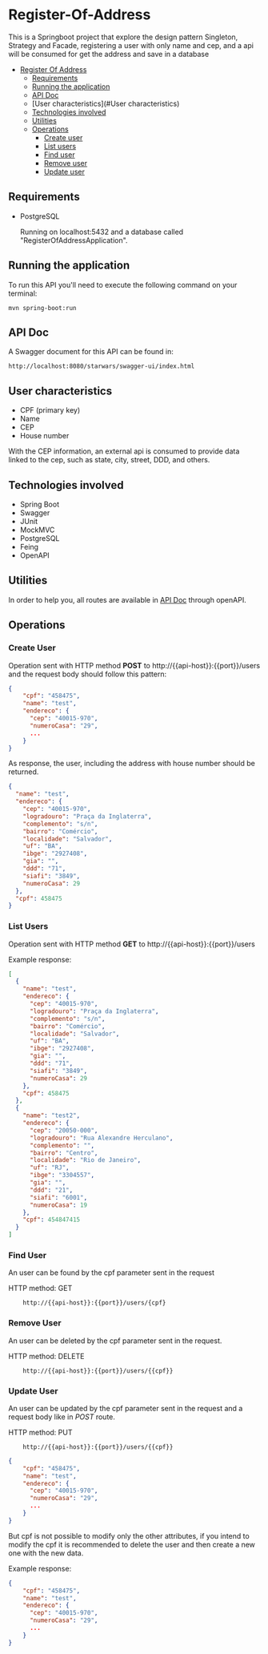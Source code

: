 # Register-Of-Address

This is a Springboot project that explore the design pattern Singleton, Strategy and Facade, registering a user with
only name and cep, and a api will be consumed for get the address and save in a database

- [Register Of Address](#Register-Of-Address)
  - [Requirements](#requirements)
  - [Running the application](#running-the-application)
  - [API Doc](#api-doc)
  - [User characteristics](#User characteristics)
  - [Technologies involved](#technologies-involved)
  - [Utilities](#utilities)
  - [Operations](#operations)
    - [Create user](#create-user)
    - [List users](#list-users)
    - [Find user](#find-user)
    - [Remove user](#remove-user)
    - [Update user](#update-user)

## Requirements

- PostgreSQL

  Running on localhost:5432 and a database called "RegisterOfAddressApplication".

## Running the application

To run this API you'll need to execute the following command on your terminal:

    mvn spring-boot:run

## API Doc

A Swagger document for this API can be found in:

    http://localhost:8080/starwars/swagger-ui/index.html

## User characteristics

- CPF (primary key)
- Name
- CEP
- House number

With the CEP information, an external api is consumed to provide data linked to the cep, such as state, city, street, DDD, and others.

## Technologies involved

- Spring Boot
- Swagger
- JUnit
- MockMVC
- PostgreSQL
- Feing
- OpenAPI

## Utilities

In order to help you, all routes are available in [API Doc](#api-doc) through openAPI.

## Operations

### Create User

Operation sent with HTTP method **POST** to http://{{api-host}}:{{port}}/users and the request body should follow this pattern:

```json
{
    "cpf": "458475",
    "name": "test",
    "endereco": {
      "cep": "40015-970",
      "numeroCasa": "29",
      ...
    }
}
```

As response, the user, including the address with house number should be returned.

```json
{
  "name": "test",
  "endereco": {
    "cep": "40015-970",
    "logradouro": "Praça da Inglaterra",
    "complemento": "s/n",
    "bairro": "Comércio",
    "localidade": "Salvador",
    "uf": "BA",
    "ibge": "2927408",
    "gia": "",
    "ddd": "71",
    "siafi": "3849",
    "numeroCasa": 29
  },
  "cpf": 458475
}
```
### List Users
Operation sent with HTTP method **GET** to http://{{api-host}}:{{port}}/users 

Example response:

```json
[
  {
    "name": "test",
    "endereco": {
      "cep": "40015-970",
      "logradouro": "Praça da Inglaterra",
      "complemento": "s/n",
      "bairro": "Comércio",
      "localidade": "Salvador",
      "uf": "BA",
      "ibge": "2927408",
      "gia": "",
      "ddd": "71",
      "siafi": "3849",
      "numeroCasa": 29
    },
    "cpf": 458475
  },
  {
    "name": "test2",
    "endereco": {
      "cep": "20050-000",
      "logradouro": "Rua Alexandre Herculano",
      "complemento": "",
      "bairro": "Centro",
      "localidade": "Rio de Janeiro",
      "uf": "RJ",
      "ibge": "3304557",
      "gia": "",
      "ddd": "21",
      "siafi": "6001",
      "numeroCasa": 19
    },
    "cpf": 454847415
  }
]
```

### Find User

An user can be found by the cpf parameter sent in the request

HTTP method: GET

        http://{{api-host}}:{{port}}/users/{cpf}

### Remove User

An user can be deleted by the cpf parameter sent in the request.

  HTTP method: DELETE

        http://{{api-host}}:{{port}}/users/{{cpf}}

### Update User

An user can be updated by the cpf parameter sent in the request and a request body like in *POST* route.

HTTP method: PUT

        http://{{api-host}}:{{port}}/users/{{cpf}}

```json
{
    "cpf": "458475",
    "name": "test",
    "endereco": {
      "cep": "40015-970",
      "numeroCasa": "29",
      ...
    }
}
```

But cpf is not possible to modify only the other attributes, if you intend to modify the cpf it is recommended to delete the user and then create a new one with the new data.

Example response:

```json
{
    "cpf": "458475",
    "name": "test",
    "endereco": {
      "cep": "40015-970",
      "numeroCasa": "29",
      ...
    }
}
```